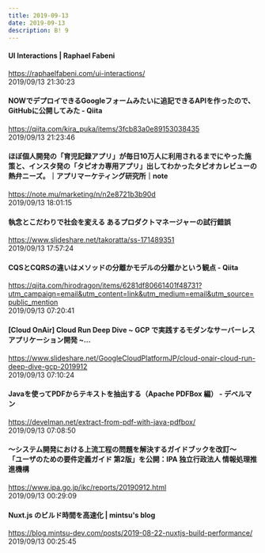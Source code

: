 ```yaml
---
title: 2019-09-13
date: 2019-09-13
description: B! 9
---
```


#### UI Interactions | Raphael Fabeni
https://raphaelfabeni.com/ui-interactions/<br>
2019/09/13 21:30:23<br>


#### NOWでデプロイできるGoogleフォームみたいに追記できるAPIを作ったので、GitHubに公開してみた - Qiita
https://qiita.com/kira_puka/items/3fcb83a0e89153038435<br>
2019/09/13 21:23:46<br>


#### ほぼ個人開発の「育児記録アプリ」が毎日10万人に利用されるまでにやった施策と、インスタ発の「タピオカ専用アプリ」出してわかったタピオカレビューの熱弁ニーズ。｜アプリマーケティング研究所｜note
https://note.mu/marketing/n/n2e8721b3b90d<br>
2019/09/13 18:01:15<br>


#### 執念とこだわりで社会を変える あるプロダクトマネージャーの試行錯誤
https://www.slideshare.net/takoratta/ss-171489351<br>
2019/09/13 17:57:24<br>


#### CQSとCQRSの違いはメソッドの分離かモデルの分離かという観点 - Qiita
https://qiita.com/hirodragon/items/6281df80661401f48731?utm_campaign=email&utm_content=link&utm_medium=email&utm_source=public_mention<br>
2019/09/13 07:20:41<br>


#### [Cloud OnAir] Cloud Run Deep Dive  ~ GCP で実践するモダンなサーバーレス アプリケーション開発 ~…
https://www.slideshare.net/GoogleCloudPlatformJP/cloud-onair-cloud-run-deep-dive-gcp-2019912<br>
2019/09/13 07:10:24<br>


#### Javaを使ってPDFからテキストを抽出する（Apache PDFBox 編） - デベルマン
https://develman.net/extract-from-pdf-with-java-pdfbox/<br>
2019/09/13 07:08:50<br>


#### ～システム開発における上流工程の問題を解決するガイドブックを改訂～<br />「ユーザのための要件定義ガイド 第2版」を公開：IPA 独立行政法人 情報処理推進機構
https://www.ipa.go.jp/ikc/reports/20190912.html<br>
2019/09/13 00:29:09<br>


#### Nuxt.js のビルド時間を高速化 | mintsu's blog
https://blog.mintsu-dev.com/posts/2019-08-22-nuxtjs-build-performance/<br>
2019/09/13 00:25:45<br>



